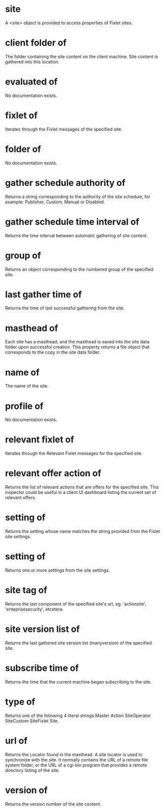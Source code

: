 # site

A &lt;site&gt; object is provided to access properties of Fixlet sites.

# client folder of <site>

The folder containing the site content on the client machine. Site content is gathered into this location.

# evaluated of <site>

No documentation exists.

# fixlet of <site>

Iterates through the Fixlet messages of the specified site.

# folder of <site>

No documentation exists.

# gather schedule authority of <site>

Returns a string corresponding to the authority of the site schedule, for example: Publisher, Custom, Manual or Disabled.

# gather schedule time interval of <site>

Returns the time interval between automatic gathering of site content.

# group <integer> of <site>

Returns an object corresponding to the numbered group of the specified site.

# last gather time of <site>

Returns the time of last successful gathering from the site.

# masthead of <site>

Each site has a masthead, and the masthead is saved into the site data folder upon successful creation. This property returns a file object that corresponds to the copy in the site data folder.

# name of <site>

The name of the site.

# profile of <site>

No documentation exists.

# relevant fixlet of <site>

Iterates through the Relevant Fixlet messages for the specified site.

# relevant offer action of <site>

Returns the list of relevant actions that are offers for the specified site.  This inspector could be useful in a client UI dashboard listing the current set of relevant offers.

# setting <string> of <site>

Returns the setting whose name matches the string provided from the Fixlet site settings.

# setting of <site>

Returns one or more settings from the site settings.

# site tag of <site>

Returns the last component of the specified site&#39;s url, eg. &#39;actionsite&#39;, &#39;enteprisesecurity&#39;, etcetera.

# site version list of <site>

Returns the last gathered site version list (manyversion) of the specified site.

# subscribe time of <site>

Returns the time that the current machine began subscribing to the site.

# type of <site>

Returns one of the following 4 literal strings:Master Action SiteOperator SiteCustom SiteFixlet Site.

# url of <site>

Returns the Locator found in the masthead. A site locator is used to synchronize with the site. It normally contains the URL of a remote file system folder, or the URL of a cgi-bin program that provides a remote directory listing of the site.

# version of <site>

Returns the version number of the site content.
